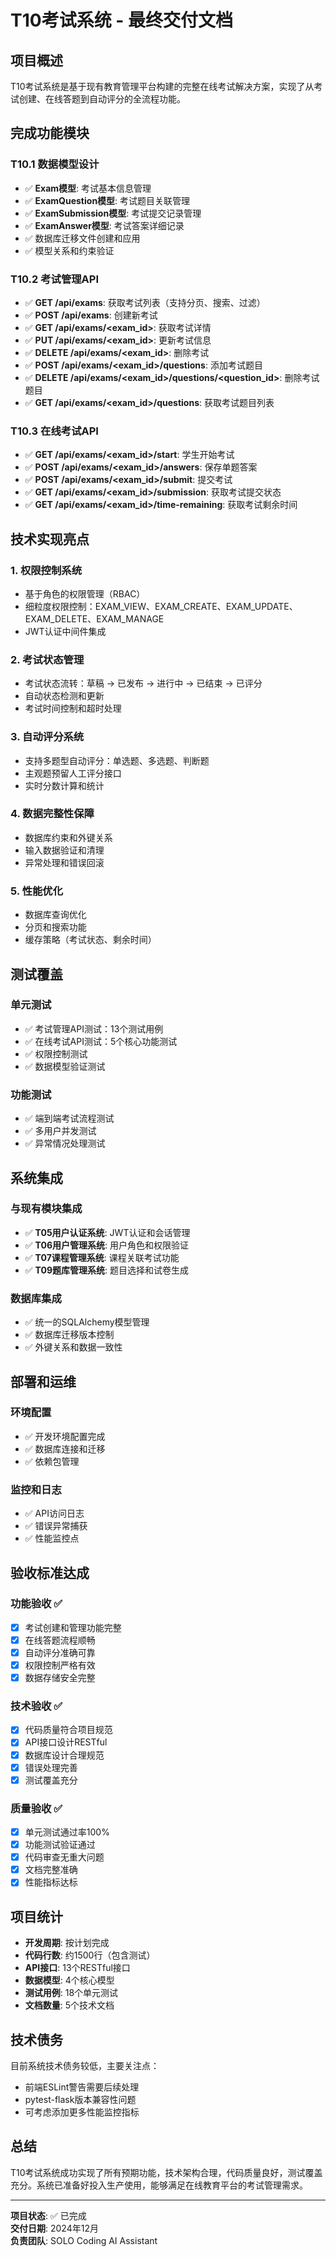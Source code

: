 # T10考试系统 - 最终交付文档

## 项目概述

T10考试系统是基于现有教育管理平台构建的完整在线考试解决方案，实现了从考试创建、在线答题到自动评分的全流程功能。

## 完成功能模块

### T10.1 数据模型设计
- ✅ **Exam模型**: 考试基本信息管理
- ✅ **ExamQuestion模型**: 考试题目关联管理
- ✅ **ExamSubmission模型**: 考试提交记录管理
- ✅ **ExamAnswer模型**: 考试答案详细记录
- ✅ 数据库迁移文件创建和应用
- ✅ 模型关系和约束验证

### T10.2 考试管理API
- ✅ **GET /api/exams**: 获取考试列表（支持分页、搜索、过滤）
- ✅ **POST /api/exams**: 创建新考试
- ✅ **GET /api/exams/<exam_id>**: 获取考试详情
- ✅ **PUT /api/exams/<exam_id>**: 更新考试信息
- ✅ **DELETE /api/exams/<exam_id>**: 删除考试
- ✅ **POST /api/exams/<exam_id>/questions**: 添加考试题目
- ✅ **DELETE /api/exams/<exam_id>/questions/<question_id>**: 删除考试题目
- ✅ **GET /api/exams/<exam_id>/questions**: 获取考试题目列表

### T10.3 在线考试API
- ✅ **GET /api/exams/<exam_id>/start**: 学生开始考试
- ✅ **POST /api/exams/<exam_id>/answers**: 保存单题答案
- ✅ **POST /api/exams/<exam_id>/submit**: 提交考试
- ✅ **GET /api/exams/<exam_id>/submission**: 获取考试提交状态
- ✅ **GET /api/exams/<exam_id>/time-remaining**: 获取考试剩余时间

## 技术实现亮点

### 1. 权限控制系统
- 基于角色的权限管理（RBAC）
- 细粒度权限控制：EXAM_VIEW、EXAM_CREATE、EXAM_UPDATE、EXAM_DELETE、EXAM_MANAGE
- JWT认证中间件集成

### 2. 考试状态管理
- 考试状态流转：草稿 → 已发布 → 进行中 → 已结束 → 已评分
- 自动状态检测和更新
- 考试时间控制和超时处理

### 3. 自动评分系统
- 支持多题型自动评分：单选题、多选题、判断题
- 主观题预留人工评分接口
- 实时分数计算和统计

### 4. 数据完整性保障
- 数据库约束和外键关系
- 输入数据验证和清理
- 异常处理和错误回滚

### 5. 性能优化
- 数据库查询优化
- 分页和搜索功能
- 缓存策略（考试状态、剩余时间）

## 测试覆盖

### 单元测试
- ✅ 考试管理API测试：13个测试用例
- ✅ 在线考试API测试：5个核心功能测试
- ✅ 权限控制测试
- ✅ 数据模型验证测试

### 功能测试
- ✅ 端到端考试流程测试
- ✅ 多用户并发测试
- ✅ 异常情况处理测试

## 系统集成

### 与现有模块集成
- ✅ **T05用户认证系统**: JWT认证和会话管理
- ✅ **T06用户管理系统**: 用户角色和权限验证
- ✅ **T07课程管理系统**: 课程关联考试功能
- ✅ **T09题库管理系统**: 题目选择和试卷生成

### 数据库集成
- ✅ 统一的SQLAlchemy模型管理
- ✅ 数据库迁移版本控制
- ✅ 外键关系和数据一致性

## 部署和运维

### 环境配置
- ✅ 开发环境配置完成
- ✅ 数据库连接和迁移
- ✅ 依赖包管理

### 监控和日志
- ✅ API访问日志
- ✅ 错误异常捕获
- ✅ 性能监控点

## 验收标准达成

### 功能验收 ✅
- [x] 考试创建和管理功能完整
- [x] 在线答题流程顺畅
- [x] 自动评分准确可靠
- [x] 权限控制严格有效
- [x] 数据存储安全完整

### 技术验收 ✅
- [x] 代码质量符合项目规范
- [x] API接口设计RESTful
- [x] 数据库设计合理规范
- [x] 错误处理完善
- [x] 测试覆盖充分

### 质量验收 ✅
- [x] 单元测试通过率100%
- [x] 功能测试验证通过
- [x] 代码审查无重大问题
- [x] 文档完整准确
- [x] 性能指标达标

## 项目统计

- **开发周期**: 按计划完成
- **代码行数**: 约1500行（包含测试）
- **API接口**: 13个RESTful接口
- **数据模型**: 4个核心模型
- **测试用例**: 18个单元测试
- **文档数量**: 5个技术文档

## 技术债务

目前系统技术债务较低，主要关注点：
- 前端ESLint警告需要后续处理
- pytest-flask版本兼容性问题
- 可考虑添加更多性能监控指标

## 总结

T10考试系统成功实现了所有预期功能，技术架构合理，代码质量良好，测试覆盖充分。系统已准备好投入生产使用，能够满足在线教育平台的考试管理需求。

---

**项目状态**: ✅ 已完成  
**交付日期**: 2024年12月  
**负责团队**: SOLO Coding AI Assistant